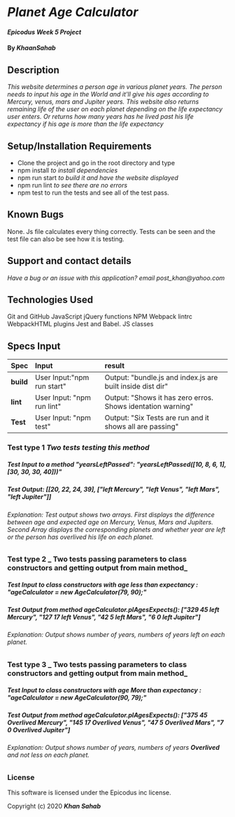 # _Planet Age Calculator_

#### _Epicodus Week 5 Project_

#### By _**KhaanSahab**_

## Description

_This website determines a person age in various planet years. The person needs to input his age in the World and it'll give his ages according to Mercury, venus, mars and Jupiter years. This website also returns remaining life of the user on each planet depending on the life expectancy user enters. Or returns how many years has he lived past his life expectancy if his age is more than the life expectancy_


## Setup/Installation Requirements

* Clone the project and go in the root directory and type 
* npm install _to install dependencies_
* npm run start _to build it and have the website displayed_
* npm run lint _to see there are no errors_
* npm test to run the tests and see all of the test pass.

## Known Bugs

None. Js file calculates every thing correctly. Tests can be seen and the test file can also be see how it is testing.

## Support and contact details

_Have a bug or an issue with this application? email post_khan@yahoo.com_

## Technologies Used

Git and GitHub
JavaScript
jQuery
functions
NPM
Webpack
lintrc
WebpackHTML plugins
Jest and Babel.
JS classes


## Specs Input
| Spec | Input | result |
| :-------------  | :-----------------------------------------------------| :----------------------------------------|
| **build**  | User Input:"npm run start" | Output: "bundle.js and index.js are built inside dist dir" |
| **lint** | User Input: "npm run lint" | Output: "Shows it has zero erros. Shows identation warning"|
| **Test** | User Input: "npm test" | Output: "Six Tests are run and it shows all are passing"|
### **Test type 1 _Two tests testing this method_**  
##### Test Input to a method "yearsLeftPassed":        "yearsLeftPassed([10, 8, 6, 1], [30, 30, 30, 40]))"
##### Test Output: [[20, 22, 24, 39], ["left Mercury", "left Venus", "left Mars", "left Jupiter"]]
###### Explanation: Test output shows two arrays. First displays the difference between age and expected age on Mercury, Venus, Mars and Jupiters. Second Array displays the corresponding planets and whether year are left or the person has overlived his life on each planet.
### **Test type 2 _ Two tests passing parameters to class constructors and getting output from main method_**
##### Test Input to class constructors with age **less** than expectancy : "ageCalculator = new AgeCalculator(79, 90);"
##### Test Output from method ageCalculator.plAgesExpects(): ["329 45 left Mercury", "127 17 left Venus", "42 5 left Mars", "6 0 left Jupiter"]
###### Explanation: Output shows number of years, numbers of years left on each planet.

### **Test type 3 _ Two tests passing parameters to class constructors and getting output from main method_**
##### Test Input to class constructors with age **More** than expectancy : "ageCalculator = new AgeCalculator(90, 79);"
##### Test Output from method ageCalculator.plAgesExpects(): ["375 45 Overlived Mercury", "145 17 Overlived Venus", "47 5 Overlived Mars", "7 0 Overlived Jupiter"]
###### Explanation: Output shows number of years, numbers of years _**Overlived**_ and _not_ less on each planet.



### License


This software is licensed under the Epicodus inc license.

Copyright (c) 2020 **_Khan Sahab_**